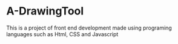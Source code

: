 # A-DrawingTool
This is a project of front end development made using programing languages such as Html, CSS and Javascript
